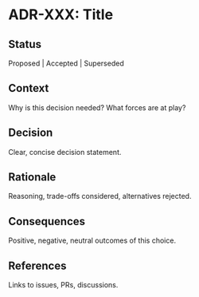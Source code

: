 # ADR-XXX: Title

## Status
Proposed | Accepted | Superseded

## Context
Why is this decision needed? What forces are at play?

## Decision
Clear, concise decision statement.

## Rationale
Reasoning, trade-offs considered, alternatives rejected.

## Consequences
Positive, negative, neutral outcomes of this choice.

## References
Links to issues, PRs, discussions.

